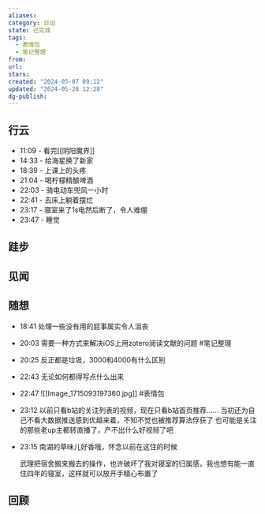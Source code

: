```yaml
---
aliases: 
category: 日记
state: 已完成
tags:
  - 表情包
  - 笔记整理
from: 
url: 
stars: 
created: "2024-05-07 09:12"
updated: "2024-05-28 12:28"
dg-publish: 
---
```

## 行云
- 11:09 - 看完[[阴阳魔界]]
- 14:33 - 给海星换了新家
- 18:39 - 上课上的头疼
- 21:04 - 喝柠檬精酿啤酒
- 22:03 - 骑电动车兜风一小时
- 22:41 - 去床上躺着摆烂
- 23:17 - 寝室来了1s电然后断了，令人难绷
- 23:47 - 睡觉

## 跬步

## 见闻

## 随想
- 18:41 处理一些没有用的屁事属实令人沮丧 
- 20:03 需要一种方式来解决iOS上用zotero阅读文献的问题 #笔记整理
- 20:25 反正都是垃圾，3000和4000有什么区别 
- 22:43 无论如何都得写点什么出来 
- 22:47 
	![[Image_1715093197360.jpg]]
	#表情包 
- 23:12 
	以前只看b站的关注列表的视频，现在只看b站首页推荐......
	当初还为自己不看大数据推送感到优越来着，不知不觉也被推荐算法俘获了
	也可能是关注的那些老up主都转直播了，产不出什么好视频了吧 
- 23:15 
	南湖的草味儿好香哦，怀念以前在这住的时候
	
	武理把宿舍搬来搬去的操作，也许破坏了我对寝室的归属感，我也想有能一直住四年的寝室，这样就可以放开手精心布置了 

## 回顾




